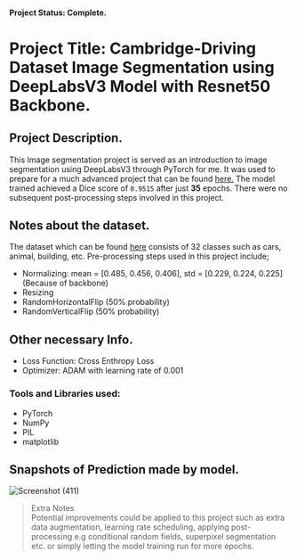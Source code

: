 #### Project Status: Complete.


# Project Title: Cambridge-Driving Dataset Image Segmentation using DeepLabsV3 Model with Resnet50 Backbone.
## Project Description.
This Image segmentation project is served as an introduction to image segmentation using DeepLabsV3 through PyTorch for me. It was used to prepare for a much advanced project that can be found [here.](https://github.com/) The model trained achieved a Dice score of `0.9515` after just **35** epochs. There were no subsequent post-processing steps involved in this project.

## Notes about the dataset.
The dataset which can be found [here](https://www.kaggle.com/datasets/carlolepelaars/camvid) consists of 32 classes such as cars, animal, building, etc. Pre-processing steps used in this project include;   
* Normalizing: mean = [0.485, 0.456, 0.406], std = [0.229, 0.224, 0.225] (Because of backbone)
* Resizing
* RandomHorizontalFlip (50% probability)
* RandomVerticalFlip (50% probability)

## Other necessary Info.
* Loss Function: Cross Enthropy Loss
* Optimizer: ADAM with learning rate of 0.001

### Tools and Libraries used:
* PyTorch
* NumPy
* PIL
* matplotlib

## Snapshots of Prediction made by model.
![Screenshot (411)](https://github.com/munas-git/CamVid-PyTorch-DeepLabV3-resnet50/assets/78413685/9c6119c1-e2c1-492f-b6ef-a955b8494505)

> Extra Notes   
Potential improvements could be applied to this project such as extra data augmentation, learning rate scheduling, applying post-processing e.g conditional random fields, superpixel segmentation etc. or simply letting the model training run for more epochs.
